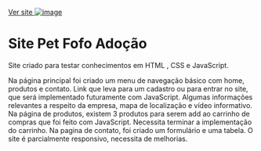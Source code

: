 <a href= "https://jeoliver3.github.io/site-pet-fofo/"> Ver site ![image](https://user-images.githubusercontent.com/106696811/226058409-0c63683d-f491-4654-b31c-72801eee5053.png)

</a>

<h1 text-align="center">Site Pet Fofo Adoção</h1>

<p>
Site criado para testar conhecimentos em HTML , CSS e JavaScript.

Na página principal foi criado um menu de navegação básico com home, produtos e contato.
Link que leva para um cadastro ou para entrar no site, que será implementado futuramente com JavaScript.
Algumas informações relevantes a respeito da empresa, mapa de localização e vídeo informativo.
Na página de produtos, existem 3 produtos para serem add ao carrinho de compras que foi feito com JavaScript. 
Necessita terminar a implementação do carrinho.
Na pagina de contato, foi criado um formulário e uma tabela. 
O site é parcialmente responsivo, necessita de melhorias.
</p>
